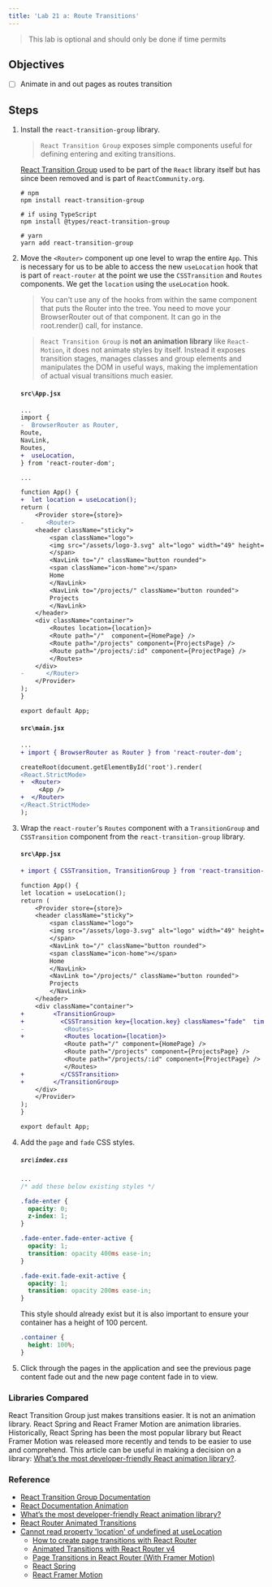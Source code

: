 ```yaml
---
title: 'Lab 21 a: Route Transitions'
---
```


> This lab is optional and should only be done if time permits

## Objectives

- [ ] Animate in and out pages as routes transition

## Steps

1. Install the `react-transition-group` library.

   > `React Transition Group` exposes simple components useful for defining entering and exiting transitions.

   [React Transition Group](https://reactcommunity.org/react-transition-group/) used to be part of the `React` library itself but has since been removed and is part of `ReactCommunity.org`.

   ```
   # npm
   npm install react-transition-group

   # if using TypeScript
   npm install @types/react-transition-group

   # yarn
   yarn add react-transition-group
   ```

2. Move the `<Router>` component up one level to wrap the entire `App`. This is necessary for us to be able to access the new `useLocation` hook that is part of `react-router` at the point we use the `CSSTransition` and `Routes` components. We get the `location` using the `useLocation` hook.

   > You can't use any of the hooks from within the same component that puts the Router into the tree.
   > You need to move your BrowserRouter out of that component. It can go in the root.render() call, for instance.

   > `React Transition Group` is **not an animation library** like `React-Motion`, it does not animate styles by itself. Instead it exposes transition stages, manages classes and group elements and manipulates the DOM in useful ways, making the implementation of actual visual transitions much easier.

   #### `src\App.jsx`

   ```diff
   ...
   import {
   -  BrowserRouter as Router,
   Route,
   NavLink,
   Routes,
   +  useLocation,
   } from 'react-router-dom';

   ...

   function App() {
   +  let location = useLocation();
   return (
       <Provider store={store}>
   -      <Router>
       <header className="sticky">
           <span className="logo">
           <img src="/assets/logo-3.svg" alt="logo" width="49" height="99" />
           </span>
           <NavLink to="/" className="button rounded">
           <span className="icon-home"></span>
           Home
           </NavLink>
           <NavLink to="/projects/" className="button rounded">
           Projects
           </NavLink>
       </header>
       <div className="container">
           <Routes location={location}>
           <Route path="/"  component={HomePage} />
           <Route path="/projects" component={ProjectsPage} />
           <Route path="/projects/:id" component={ProjectPage} />
           </Routes>
       </div>
   -      </Router>
       </Provider>
   );
   }

   export default App;
   ```

   #### `src\main.jsx`

   ```diff
   ...
   + import { BrowserRouter as Router } from 'react-router-dom';

   createRoot(document.getElementById('root').render(
   <React.StrictMode>
   +  <Router>
        <App />
   +  </Router>
   </React.StrictMode>
   );

   ```

3. Wrap the `react-router`'s `Routes` component with a `TransitionGroup` and `CSSTransition` component from the `react-transition-group` library.

   #### `src\App.jsx`

   ```diff
   + import { CSSTransition, TransitionGroup } from 'react-transition-group';

   function App() {
   let location = useLocation();
   return (
       <Provider store={store}>
       <header className="sticky">
           <span className="logo">
           <img src="/assets/logo-3.svg" alt="logo" width="49" height="99" />
           </span>
           <NavLink to="/" className="button rounded">
           <span className="icon-home"></span>
           Home
           </NavLink>
           <NavLink to="/projects/" className="button rounded">
           Projects
           </NavLink>
       </header>
       <div className="container">
   +        <TransitionGroup>
   +          <CSSTransition key={location.key} classNames="fade"  timeout={{ enter: 400, exit: 200 }}>
   -           <Routes>
   +           <Routes location={location}>
               <Route path="/" component={HomePage} />
               <Route path="/projects" component={ProjectsPage} />
               <Route path="/projects/:id" component={ProjectPage} />
               </Routes>
   +          </CSSTransition>
   +        </TransitionGroup>
       </div>
       </Provider>
   );
   }

   export default App;
   ```

<!-- 3. Add a `page` class to each page in the application.

#### `src\projects\ProjectsPage.tsx`

```diff
export default function ProjectsPage() {
  return (
-    <Fragment>
+    <div className="row page">
     ...
-    <Fragment>
+    </div>
 ...
}

```

#### `src\projects\ProjectPage.tsx`

```diff
export default function ProjectPage() {
  return (
-    <React.Fragment>
+    <div className="row page">
+      <div className="col-sm-12">
       ...
-    </React.Fragment>
+      </div>
+    </div>
 ...
}

```

#### `src\home\HomePage.tsx`

```diff
export default function HomePage() {
  return (
-    <div className="row">
+    <div className="row page">
 ...
}
``` -->

4. Add the `page` and `fade` CSS styles.

   ##### `src\index.css`

   ```css
   ... 
   /* add these below existing styles */
   
   .fade-enter {
     opacity: 0;
     z-index: 1;
   }

   .fade-enter.fade-enter-active {
     opacity: 1;
     transition: opacity 400ms ease-in;
   }

   .fade-exit.fade-exit-active {
     opacity: 1;
     transition: opacity 200ms ease-in;
   }
   ```

   This style should already exist but it is also important to ensure your container has a height of 100 percent.

   ```css
   .container {
     height: 100%;
   }
   ```

5. Click through the pages in the application and see the previous page content fade out and the new page content fade in to view.

### Libraries Compared

React Transition Group just makes transitions easier. It is not an animation library.
React Spring and React Framer Motion are animation libraries. Historically, React Spring has been the most popular library but React Framer Motion was released more recently and tends to be easier to use and comprehend. This article can be useful in making a decision on a library: [What’s the most developer-friendly React animation library?](https://www.freshtilledsoil.com/whats-the-most-developer-friendly-react-animation-library/).

### Reference

- [React Transition Group Documentation](https://reactcommunity.org/react-transition-group/)
- [React Documentation Animation](https://reactjs.org/docs/animation.html)
- [What’s the most developer-friendly React animation library?](https://www.freshtilledsoil.com/whats-the-most-developer-friendly-react-animation-library/)
- [React Router Animated Transitions](https://reactrouter.com/web/example/animated-transitions)
- [Cannot read property 'location' of undefined at useLocation
  ](https://github.com/ReactTraining/react-router/issues/7015)
  - [How to create page transitions with React Router](https://www.youtube.com/watch?v=NUQkajBdnmQ)
  - [Animated Transitions with React Router v4](https://www.youtube.com/watch?v=53Y8q-SgLF0)
  - [Page Transitions in React Router (With Framer Motion)](https://www.youtube.com/watch?v=qJt-FtzJ5fo&t=24s)
  - [React Spring](https://www.react-spring.io/)
  - [React Framer Motion](https://www.framer.com/motion/)

